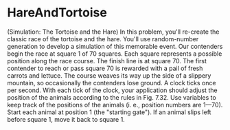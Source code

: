 # HareAndTortoise

(Simulation: The Tortoise and the Hare) In this problem, you'll re-create the classic race of the tortoise and the hare. You'll use random-number generation to develop a simulation of this memorable event. Our contenders begin the race at square 1 of 70 squares. Each square represents a possible position along the race course. The finish line is at square 70. The first contender to reach or pass square 70 is rewarded with a pail of fresh carrots and lettuce. The course weaves its way up the side of a slippery mountain, so occasionally the contenders lose ground. A clock ticks once per second. With each tick of the clock, your application should adjust the position of the animals according to the rules in Fig. 7.32. Use variables to keep track of the positions of the animals (i. e., position numbers are 1—70). Start each animal at position 1 (the "starting gate"). If an animal slips left before square 1, move it back to square 1.
